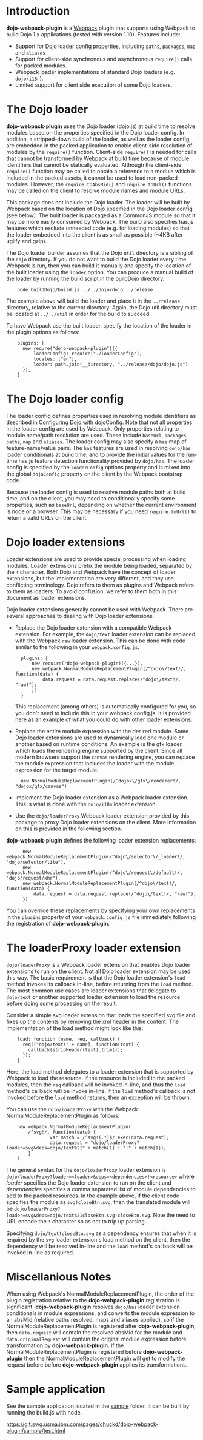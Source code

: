# Introduction

**dojo-webpack-plugin** is a [Webpack](https://webpack.github.io/) plugin that supports using Webpack to build Dojo 1.x applications (tested with version 1.10).  Features include:

* Support for Dojo loader config properties, including `paths`, `packages`, `map` and `aliases`
* Support for client-side synchronous and asynchronous `require()` calls for packed modules.
* Webpack loader implementations of standard Dojo loaders (e.g. `dojo/i18n`).
* Limited support for client side execution of some Dojo loaders.

# The Dojo loader

**dojo-webpack-plugin** uses the Dojo loader (dojo.js) at build time to resolve modules based on the properties specified in the Dojo loader config.  In addition, a stripped-down build of the loader, as well as the loader config, are embedded in the packed application to enable client-side resolution of modules by the `require()` function.  Client-side `require()` is needed for calls that cannot be transformed by Webpack at build time because of module identifiers that cannot be statically evaluated.  Although the client-side `require()` function may be called to obtain a reference to a module which is included in the packed assets, it cannot be used to load non-packed modules.  However, the `require.toAbsMid()` and `require.toUrl()` functions may be called on the client to resolve module names and module URLs. 

This package does not include the Dojo loader.  The loader will be built by Webpack based on the location of Dojo specified in the 
Dojo loader config (see below).  The built loader is packaged as a CommonJS module so that it may be more easily consumed by Webpack.  The build also specifies has.js features which exclude unneeded code (e.g. for loading modules) so that the loader embedded into the client is as small as possible (~4KB after uglify and gzip). 

The Dojo loader builder assumes that the Dojo `util` directory is a sibling of the `dojo` directory.  If you do not want to build the Dojo loader every time Webpack is run, then you can build it manually and specify the location of the built loader using the `loader` option.  You can produce a manual build of the loader by running the build script in the buildDojo directory.

        node buildDojo/build.js ../../dojo/dojo ../release

The example above will build the loader and place it in the `../release` directory, relative to the current directory.  Again, the Dojo util directory must be located at `../../util` in order for the build to succeed.

To have Webpack use the built loader, specify the location of the loader in the plugin options as follows:

        plugins: [
          new requre("dojo-webpack-plugin")({
              loaderConfig: require("./loaderConfig"),
              locales: ["en"],
              loader: path.join(__directory, "../release/dojo/dojo.js")
          }),
        ]

# The Dojo loader config

The loader config defines properties used in resolving module identifiers as described in [Configuring Dojo with dojoConfig](https://dojotoolkit.org/documentation/tutorials/1.7/dojo_config/).  Note that not all properties in the loader config are used by Webpack.  Only properties relating to module name/path resolution are used.  These include `baseUrl`, `packages`, `paths`, `map` and `aliases`.  The loader config may also specify a `has` map of feature-name/value pairs. The `has` features are used in resolving `dojo/has` loader conditionals at build time, and to provide the initial values for the run-time has.js feature detection functionality provided by `dojo/has`.  The loader config is specified by the `loaderConfig` options property and is mixed into the global `dojoConfig` property on the client by the Webpack bootstrap code.

Because the loader config is used to resolve module paths both at build time, and on the client, you may need to conditionally specify some properties, such as `baseUrl`, depending on whether the current environment is node or a browser.  This may be necessary if you need `require.toUrl()` to return a valid URLs on the client.

# Dojo loader extensions

Loader extensions are used to provide special processing when loading modules.  Loader extensions prefix the module being loaded, separated by the `!` character.  Both Dojo and Webpack have the concept of loader extensions, but the implementation are very different, and they use conflicting terminology.  Dojo refers to them as plugins and Webpack refers to them as loaders.  To avoid confusion, we refer to them both in this document as loader extensions. 

Dojo loader extensions generally cannot be used with Webpack.  There are several approaches to dealing with Dojo loader extensions.

* Replace the Dojo loader extension with a compatible Webpack extension.  For example, the `dojo/text` loader extension can be replaced with the Webpack `raw` loader extension.  This can be done with code similar to the following in your `webpack.config.js`.

        plugins: {
            new require("dojo-webpack-plugin)({...}),
            new webpack.NormalModuleReplacementPlugin(/^dojo\/text!/, function(data) {
                data.request = data.request.replace(/^dojo\/text!/, "raw!");
            })
        }
    This replacement (among others) is automatically configured for you, so you don't need to include this in your webpack.config.js.  It is provided here as an example of what you could do with other loader extensions. 


* Replace the entire module expression with the desired module.  Some Dojo loader extensions are used to dynamically load one module or another based on runtime conditions.  An example is the gfx loader, which loads the rendering engine supported by the client.  Since all modern browsers support the `canvas` rendering engine, you can replace the module expression that includes the loader with the module expression for the target module.

        new NormalModuleReplacementPlugin(/^dojox\/gfx\/renderer!/, "dojox/gfx/canvas")

* Implement the Dojo loader extension as a Webpack loader extension.  This is what is done with the `dojo/i18n` loader extension.

* Use the `dojo/loaderProxy` Webpack loader extension provided by this package to proxy Dojo loader extensions on the client.  More information on this is provided in the following section.

**dojo-webpack-plugin** defines the following loader extension replacements:

          new webpack.NormalModuleReplacementPlugin(/^dojo\/selector\/_loader!/, "dojo/selector/lite"),
          new webpack.NormalModuleReplacementPlugin(/^dojo\/request\/default!/, "dojo/request/xhr"),
          new webpack.NormalModuleReplacementPlugin(/^dojo\/text!/, function(data) {
              data.request = data.request.replace(/^dojo\/text!/, "raw!");
          })

You can override these replacements by specifying your own replacements in the `plugins` property of your `webpack.config.js` file immediately following the registration of **dojo-webpack-plugin**.

# The loaderProxy loader extension

`dojo/loaderProxy` is a Webpack loader extension that enables Dojo loader extensions to run on the client.  Not all Dojo loader extension may be used this way.  The basic requirement is that the Dojo loader extension's `load` method invokes its callback in-line, before returning from the `load` method.  The most common use cases are loader extensions that delegate to `dojo/text` or another supported loader extension to load the resource before doing some processing on the result.

Consider a simple svg loader extension that loads the specified svg file and fixes up the contents by removing the xml header in the content.  The implementation of the load method might look like this:

        load: function (name, req, callback) {
          req(["dojo/text!" + name], function(text) {
            callback(stripHeader(text).trim());
          });
        }

Here, the load method delegates to a loader extension that is supported by Webpack to load the resource.  If the resource is included in the packed modules, then the `req` callback will be invoked in-line, and thus the `load` method's callback will be invoke in-line.  If the `load` method's callback is not invoked before the `load` method returns, then an exception will be thrown.

You can use the `dojo/loaderProxy` with the Webpack NormalModuleReplacementPlugin as follows:

        new webpack.NormalModuleReplacementPlugin(
       	    /^svg!/, function(data) {
        	        var match = /^svg!(.*)$/.exec(data.request);
        	        data.request = "dojo/loaderProxy?loader=svg&deps=dojo/text%21" + match[1] + "!" + match[1]);
            }
        )

The general syntax for the `dojo/loaderProxy` loader extension is `dojo/loaderProxy?loader=<loader>&deps=<dependencies>!<resource>` where *loader* specifies the Dojo loader extension to run on the client and *dependencies* specifies a comma separated list of module dependencies to add to the packed resources.  In the example above, if the client code specifies the module as `svg!closeBtn.svg`, then the translated module will be `dojo/loaderProxy?loader=svg&deps=dojo/text%21closeBtn.svg!closeBtn.svg`.  Note the need to URL encode the `!` character so as not to trip up parsing.

Specifying `dojo/text!closeBtn.svg` as a dependency ensures that when it is required by the `svg` loader extension's load method on the client, then the dependency will be resolved in-line and the `load` method's callback will be invoked in-line as required.

# Miscellanious Notes

When using Webpack's NormalModuleReplacementPlugin, the order of the plugin registration relative to the **dojo-webpack-plugin** registration is significant.  **dojo-webpack-plugin** resolves `dojo/has` loader extension conditionals in module expressions, and converts the module expression to an absMid (relative paths resolved, maps and aliases applied), so if the NormalModuleReplacementPlugin is registered after **dojo-webpack-plugin**, then `data.request` will contain the resolved absMid for the module and `data.originalRequest` will contain the original module expression before transformation by **dojo-webpack-plugin**.  If the NormalModuleReplacementPlugin is registered before **dojo-webpack-plugin** then the NormalModuleReplacementPlugin will get to modify the request before before **dojo-webpack-plugin** applies its transformations.

# Sample application

See the sample application located in the [sample](https://git.swg.usma.ibm.com/chuckd/dojo-webpack-plugin/tree/master/sample) folder.  It can be built by running the build.js with node.

https://git.swg.usma.ibm.com/pages/chuckd/dojo-webpack-plugin/sample/test.html
